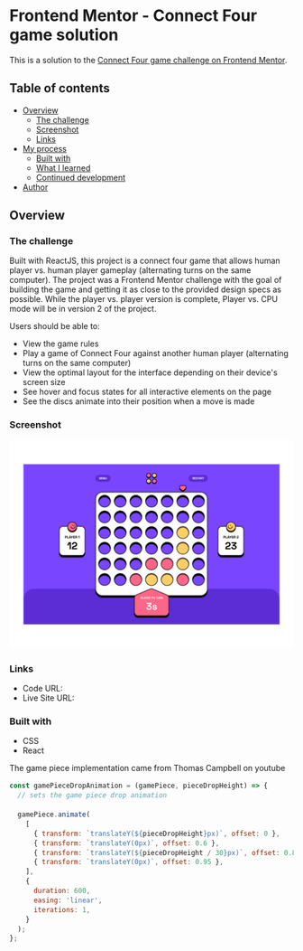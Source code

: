 # Frontend Mentor - Connect Four game solution

This is a solution to the [Connect Four game challenge on Frontend Mentor](https://www.frontendmentor.io/challenges/connect-four-game-6G8QVH923s).

## Table of contents

- [Overview](#overview)
  - [The challenge](#the-challenge)
  - [Screenshot](#screenshot)
  - [Links](#links)
- [My process](#my-process)
  - [Built with](#built-with)
  - [What I learned](#what-i-learned)
  - [Continued development](#continued-development)
- [Author](#author)

## Overview

### The challenge

Built with ReactJS, this project is a connect four game that allows human player vs. human player gameplay (alternating turns on the same computer). The project was a Frontend Mentor challenge with the goal of building the game and getting it as close to the provided design specs as possible. While the player vs. player version is complete, Player vs. CPU mode will be in version 2 of the project.

Users should be able to:

- View the game rules
- Play a game of Connect Four against another human player (alternating turns on the same computer)
- View the optimal layout for the interface depending on their device's screen size
- See hover and focus states for all interactive elements on the page
- See the discs animate into their position when a move is made

### Screenshot

![](/connect_four_thumb.png)

### Links

- Code URL: []()
- Live Site URL: []()

### Built with

- CSS
- React

The game piece implementation came from Thomas Campbell on youtube

```js
const gamePieceDropAnimation = (gamePiece, pieceDropHeight) => {
  // sets the game piece drop animation

  gamePiece.animate(
    [
      { transform: `translateY(${pieceDropHeight}px)`, offset: 0 },
      { transform: `translateY(0px)`, offset: 0.6 },
      { transform: `translateY(${pieceDropHeight / 30}px)`, offset: 0.8 },
      { transform: `translateY(0px)`, offset: 0.95 },
    ],
    {
      duration: 600,
      easing: 'linear',
      iterations: 1,
    }
  );
};
```
